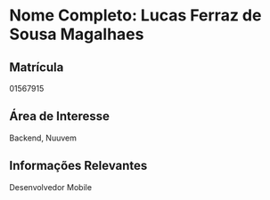 # Nome Completo: Lucas Ferraz de Sousa Magalhaes

## Matrícula
01567915    

## Área de Interesse
Backend, Nuuvem

## Informações Relevantes
Desenvolvedor Mobile
